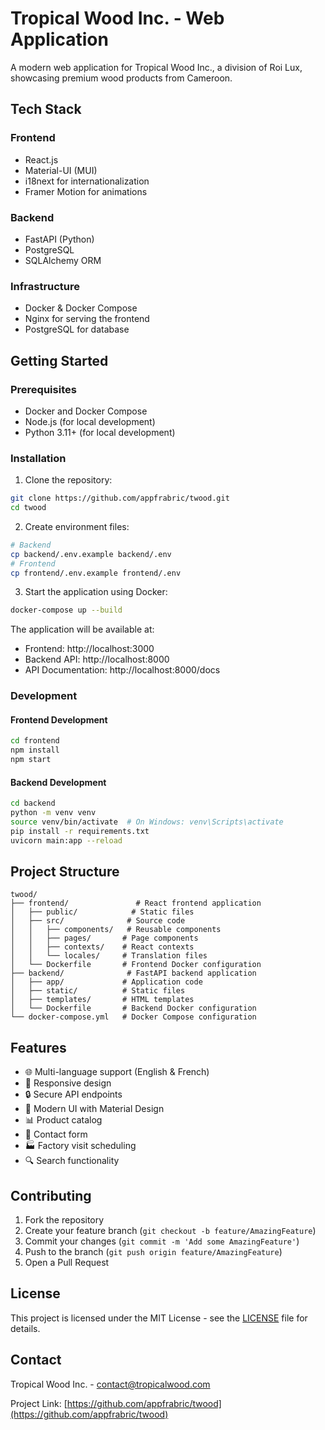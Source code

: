 # Tropical Wood Inc. - Web Application

A modern web application for Tropical Wood Inc., a division of Roi Lux, showcasing premium wood products from Cameroon.

## Tech Stack

### Frontend
- React.js
- Material-UI (MUI)
- i18next for internationalization
- Framer Motion for animations

### Backend
- FastAPI (Python)
- PostgreSQL
- SQLAlchemy ORM

### Infrastructure
- Docker & Docker Compose
- Nginx for serving the frontend
- PostgreSQL for database

## Getting Started

### Prerequisites
- Docker and Docker Compose
- Node.js (for local development)
- Python 3.11+ (for local development)

### Installation

1. Clone the repository:
```bash
git clone https://github.com/appfrabric/twood.git
cd twood
```

2. Create environment files:
```bash
# Backend
cp backend/.env.example backend/.env
# Frontend
cp frontend/.env.example frontend/.env
```

3. Start the application using Docker:
```bash
docker-compose up --build
```

The application will be available at:
- Frontend: http://localhost:3000
- Backend API: http://localhost:8000
- API Documentation: http://localhost:8000/docs

### Development

#### Frontend Development
```bash
cd frontend
npm install
npm start
```

#### Backend Development
```bash
cd backend
python -m venv venv
source venv/bin/activate  # On Windows: venv\Scripts\activate
pip install -r requirements.txt
uvicorn main:app --reload
```

## Project Structure

```
twood/
├── frontend/               # React frontend application
│   ├── public/            # Static files
│   ├── src/              # Source code
│   │   ├── components/   # Reusable components
│   │   ├── pages/       # Page components
│   │   ├── contexts/    # React contexts
│   │   └── locales/     # Translation files
│   └── Dockerfile       # Frontend Docker configuration
├── backend/              # FastAPI backend application
│   ├── app/             # Application code
│   ├── static/          # Static files
│   ├── templates/       # HTML templates
│   └── Dockerfile       # Backend Docker configuration
└── docker-compose.yml   # Docker Compose configuration
```

## Features

- 🌐 Multi-language support (English & French)
- 📱 Responsive design
- 🔒 Secure API endpoints
- 🎨 Modern UI with Material Design
- 📊 Product catalog
- 📝 Contact form
- 🏭 Factory visit scheduling
- 🔍 Search functionality

## Contributing

1. Fork the repository
2. Create your feature branch (`git checkout -b feature/AmazingFeature`)
3. Commit your changes (`git commit -m 'Add some AmazingFeature'`)
4. Push to the branch (`git push origin feature/AmazingFeature`)
5. Open a Pull Request

## License

This project is licensed under the MIT License - see the [LICENSE](LICENSE) file for details.

## Contact

Tropical Wood Inc. - [contact@tropicalwood.com](mailto:contact@tropicalwood.com)

Project Link: [https://github.com/appfrabric/twood](https://github.com/appfrabric/twood) 